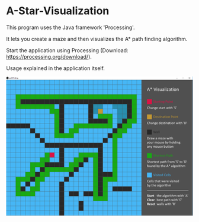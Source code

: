 # A-Star-Visualization
This program uses the Java framework 'Processing'. 

It lets you create a maze and then visualizes the A* path finding algorithm.

Start the application using Processing (Download: https://processing.org/download/).

Usage explained in the application itself.

![Alt text](/Screenshot.png?raw=true "Optional Title")
